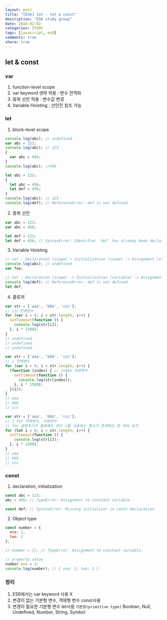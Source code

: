 ```yaml
---
layout: post
title: "[ES6] 1st - let & const"
description: "ES6 study group"
date: 2018-02-02
categories: STUDY
tags: [javascript, es6]
comments: true
share: true
---
```

## let & const
### var
1. function-level scope
2. var keyword 생략 허용 : 변수 전역화
3. 중복 선언 허용 : 변수값 변경
4. Variable Hoisting : 선언전 참조 가능

### let
1. block-level scope
```js
console.log(abc); // undefined
var abc = 123;
console.log(abc); // 123
{
  var abc = 456;
}
console.log(abc); //456
```
```js
let abc = 123;
{
  let abc = 456;
  let def = 456;
}
console.log(abc); // 123
console.log(def); // ReferenceError: def is not defined
```

2. 중복 선언
```js
var abc = 123;
var abc = 456;

let def = 123;
let def = 456; // SyntaxError: Identifier 'def' has already been declared
```

3. Variable Hoisting
```js
// var : Declaration (scope) + Initialization (scope) -> Assignment (variable)
console.log(abc); // undefined
var foo;

// let : Declaration (scope) -> Initialization (variable) -> Assignment (variable)
console.log(def); // ReferenceError: def is not defined
let def;
```

4. 클로저
```js
var str = ['aaa', 'bbb', 'ccc'];
// i는 전역변수
for (var i = 0; i < str.length; i++) {
  setTimeout(function () {
    console.log(str[i]);
  }, i * 1500);
}
// undefined
// undefined
// undefined
```
```js
var str = ['aaa', 'bbb', 'ccc'];
// i 전역변수
for (var i = 0; i < str.length; i++) {
  (function (index) { // index 자유변수
    setTimeout(function () {
      console.log(str[index]);
    }, i * 1500);
  }(i));
}
// aaa
// bbb
// ccc
```
```js
var str = ['aaa', 'bbb', 'ccc'];
// i for 지역변수, 자유변수
// for 생명주기가 종료해도 변수 i를 사용하는 함수가 존재하는 한 계속 유지
for (let i = 0; i < str.length; i++) {
  setTimeout(function () {
    console.log(str[i]);
  }, i * 1500);
}
// aaa
// bbb
// ccc
```

### const
1. declaration, initialization
```js
const abc = 123;
abc = 456; // TypeError: Assignment to constant variable.

const def; // SyntaxError: Missing initializer in const declaration
```

2. Object type
```js
const number = {
  one: 1,
  two: 2
};

// number = {}; // TypeError: Assignment to constant variable.

// property value
number.one = 3;
console.log(number); // { one: 3, two: 2 }
```

### 정리
1. ES6에서는 var keyword 사용 X
2. 변경이 없는 기본형 변수, 객체형 변수 const사용
3. 변경이 필요한 기본형 변수 let사용
`기본형(primitive type)` Boolean, Null, Undefined, Number, String, Symbol